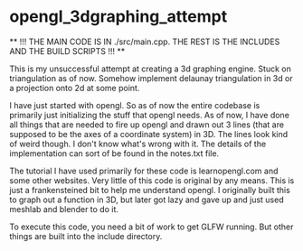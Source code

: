 # opengl_3dgraphing_attempt

** !!!   THE MAIN CODE IS IN ./src/main.cpp.  THE REST IS THE INCLUDES AND THE BUILD SCRIPTS    !!!  **

This is my unsuccessful attempt at creating a 3d graphing engine.  Stuck on triangulation as of now.  Somehow implement delaunay 
triangulation in 3d or a projection onto 2d at some point.

I have just started with opengl.  So as of now the entire codebase is primarily just initializing the stuff that opengl needs.
As of now, I have done all things that are needed to fire up opengl and drawn out 3 lines (that are supposed to be the axes of 
a coordinate system) in 3D.  The lines look kind of weird though.  I don't know what's wrong with it.  The details of the 
implementation can sort of be found in the notes.txt file.

The tutorial I have used primarily for these code is learnopengl.com and some other websites.  Very little of this code is original
by any means.  This is just a frankensteined bit to help me understand opengl.  I originally built this to graph out a function in 3D,
but later got lazy and gave up and just used meshlab and blender to do it.

To execute this code, you need a bit of work to get GLFW running.  But other things are built into the include directory.  

